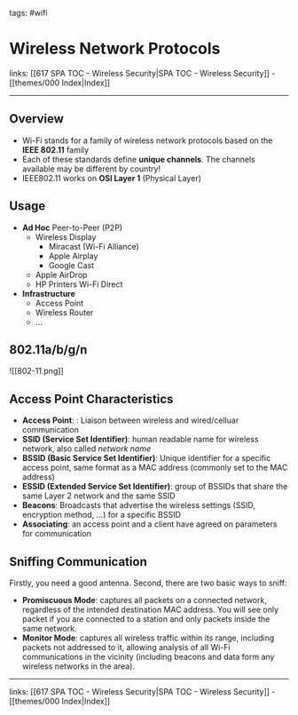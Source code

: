 tags: #wifi

# Wireless Network Protocols

links: [[617 SPA TOC - Wireless Security|SPA TOC - Wireless Security]] - [[themes/000 Index|Index]]

---

## Overview

- Wi-Fi stands for a family of wireless network protocols based on the **IEEE 802.11** family
- Each of these standards define **unique channels**. The channels available may be different by country!
- IEEE802.11 works on **OSI Layer 1** (Physical Layer)

## Usage

- **Ad Hoc** Peer-to-Peer (P2P)
	- Wireless Display
		- Miracast (Wi-Fi Alliance)
		- Apple Airplay
		- Google Cast
	- Apple AirDrop
	- HP Printers Wi-Fi Direct
- **Infrastructure**
	- Access Point
	- Wireless Router
	- ...

## 802.11a/b/g/n

![[802-11.png]]

## Access Point Characteristics

- **Access Point**: : Liaison between wireless and wired/celluar communication
- **SSID (Service Set Identifier)**: human readable name for wireless network, also called *network name*
- **BSSID (Basic Service Set Identifier)**: Unique identifier for a specific access point, same format as a MAC address (commonly set to the MAC address)
- **ESSID (Extended Service Set Identifier)**: group of BSSIDs that share the same Layer 2 network and the same SSID
- **Beacons**: Broadcasts that advertise the wireless settings (SSID, encryption method, ...) for a specific BSSID
- **Associating**: an access point and a client have agreed on parameters for communication

## Sniffing Communication

Firstly, you need a good antenna. Second, there are two basic ways to sniff:

- **Promiscuous Mode**: captures all packets on a connected network, regardless of the intended destination MAC address. You will see only packet if you are connected to a station and only packets inside the same network.
- **Monitor Mode**: captures all wireless traffic within its range, including packets not addressed to it, allowing analysis of all Wi-Fi communications in the vicinity (including beacons and data form any wireless networks in the area).

---
links: [[617 SPA TOC - Wireless Security|SPA TOC - Wireless Security]] - [[themes/000 Index|Index]]